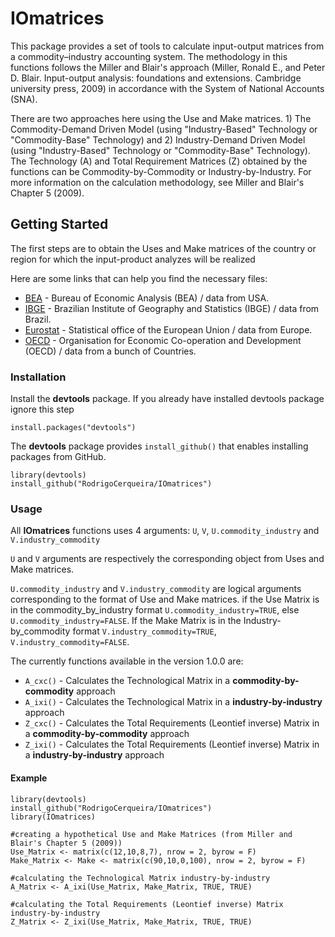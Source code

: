 # IOmatrices
This package provides a set of tools to calculate input-output matrices from a commodity–industry accounting system. The methodology in this functions follows the Miller and Blair's approach (Miller, Ronald E., and Peter D. Blair. Input-output analysis: foundations and extensions. Cambridge university press, 2009) in accordance with the System of National Accounts (SNA). 

 There are two approaches here using the  Use and Make matrices. 1) The Commodity-Demand Driven Model (using "Industry-Based" Technology or "Commodity-Base" Technology) and 2) Industry-Demand Driven Model (using "Industry-Based" Technology or "Commodity-Base" Technology). The Technology (A) and Total Requirement Matrices (Z) obtained by the functions can be Commodity-by-Commodity or Industry-by-Industry. For more information on the calculation methodology, see Miller and Blair's Chapter 5 (2009). 

## Getting Started
The first steps are to obtain the Uses and Make matrices of the country or region for which the input-product analyzes will be realized

Here are some links that can help you find the necessary files:
* [BEA](https://www.bea.gov/industry/input-output-accounts-data) - Bureau of Economic Analysis (BEA) / data from USA.
* [IBGE](https://www.ibge.gov.br/estatisticas/economicas/contas-nacionais/9052-sistema-de-contas-nacionais-brasil.html?=&t=resultados) - Brazilian Institute of Geography and Statistics (IBGE) / data from Brazil.
* [Eurostat](https://ec.europa.eu/eurostat/web/esa-supply-use-input-tables/data/database) - Statistical office of the European Union / data from Europe.
* [OECD](https://www.oecd.org/sdd/na/supply-and-use-tables-database.htm) - Organisation for Economic Co-operation and Development (OECD) / data from a bunch of Countries.

### Installation

Install the **devtools** package. If you already have installed devtools package ignore this step
```
install.packages("devtools")
```
The **devtools** package provides ```install_github()``` that enables installing packages from GitHub.
```
library(devtools)
install_github("RodrigoCerqueira/IOmatrices")
```

### Usage
All **IOmatrices** functions uses 4 arguments: ```U```, ```V```, ```U.commodity_industry``` and ```V.industry_commodity```
 
```U``` and ```V``` arguments are respectively the corresponding object from Uses and Make matrices.

```U.commodity_industry``` and ```V.industry_commodity``` are logical arguments corresponding to the format of Use and Make matrices. if the Use Matrix is in the commodity_by_industry format ```U.commodity_industry=TRUE```, else ```U.commodity_industry=FALSE```. If the Make Matrix is in the Industry-by_commodity format ```V.industry_commodity=TRUE```, ```V.industry_commodity=FALSE```.

The currently functions available in the version 1.0.0 are: 
* ```A_cxc()``` - Calculates the Technological Matrix in a **commodity-by-commodity** approach
* ```A_ixi()``` - Calculates the Technological Matrix in a **industry-by-industry** approach
* ```Z_cxc()``` - Calculates the Total Requirements (Leontief inverse) Matrix in a **commodity-by-commodity** approach
* ```Z_ixi()``` - Calculates the Total Requirements (Leontief inverse) Matrix in a **industry-by-industry** approach

#### Example

```
library(devtools)
install_github("RodrigoCerqueira/IOmatrices")
library(IOmatrices)

#creating a hypothetical Use and Make Matrices (from Miller and Blair's Chapter 5 (2009)) 
Use_Matrix <- matrix(c(12,10,8,7), nrow = 2, byrow = F)
Make_Matrix <- Make <- matrix(c(90,10,0,100), nrow = 2, byrow = F)

#calculating the Technological Matrix industry-by-industry
A_Matrix <- A_ixi(Use_Matrix, Make_Matrix, TRUE, TRUE)

#calculating the Total Requirements (Leontief inverse) Matrix industry-by-industry
Z_Matrix <- Z_ixi(Use_Matrix, Make_Matrix, TRUE, TRUE)
```
